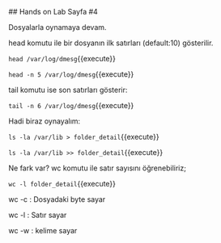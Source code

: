 ## Hands on Lab Sayfa #4

Dosyalarla oynamaya devam.

head komutu ile bir dosyanın ilk satırları (default:10) gösterilir.

`head /var/log/dmesg`{{execute}}

`head -n 5 /var/log/dmesg`{{execute}}

tail komutu ise son satırları gösterir:

`tail -n 6 /var/log/dmesg`{{execute}}

Hadi biraz oynayalım:

`ls -la /var/lib > folder_detail`{{execute}}

`ls -la /var/lib >> folder_detail`{{execute}}

Ne fark var? wc komutu ile satır sayısını öğrenebiliriz;

`wc -l folder_detail`{{execute}}

wc -c : Dosyadaki byte sayar

wc -l : Satır sayar

wc -w : kelime sayar

